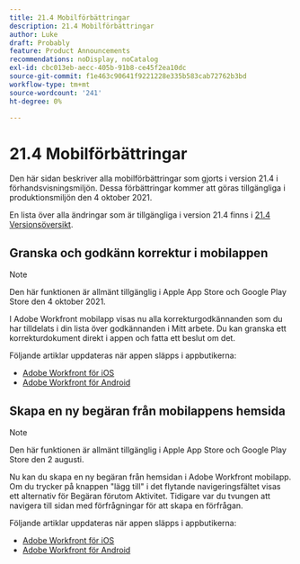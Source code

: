 ```yaml
---
title: 21.4 Mobilförbättringar
description: 21.4 Mobilförbättringar
author: Luke
draft: Probably
feature: Product Announcements
recommendations: noDisplay, noCatalog
exl-id: cbc013eb-aecc-405b-91b8-ce45f2ea10dc
source-git-commit: f1e463c90641f9221228e335b583cab72762b3bd
workflow-type: tm+mt
source-wordcount: '241'
ht-degree: 0%

---
```


# 21.4 Mobilförbättringar

Den här sidan beskriver alla mobilförbättringar som gjorts i version 21.4 i förhandsvisningsmiljön. Dessa förbättringar kommer att göras tillgängliga i produktionsmiljön den 4 oktober 2021.

En lista över alla ändringar som är tillgängliga i version 21.4 finns i [21.4 Versionsöversikt](../../../product-announcements/product-releases/21.4-release-activity/21-4-release-overview.md).

## Granska och godkänn korrektur i mobilappen

>[!NOTE]
>
>Den här funktionen är allmänt tillgänglig i Apple App Store och Google Play Store den 4 oktober 2021.

I Adobe Workfront mobilapp visas nu alla korrekturgodkännanden som du har tilldelats i din lista över godkännanden i Mitt arbete. Du kan granska ett korrekturdokument direkt i appen och fatta ett beslut om det.

Följande artiklar uppdateras när appen släpps i appbutikerna:

* [Adobe Workfront för iOS](../../../workfront-basics/mobile-apps/using-the-workfront-mobile-app/workfront-for-ios.md)
* [Adobe Workfront för Android](../../../workfront-basics/mobile-apps/using-the-workfront-mobile-app/workfront-for-android.md)

## Skapa en ny begäran från mobilappens hemsida

>[!NOTE]
>
>Den här funktionen är allmänt tillgänglig i Apple App Store och Google Play Store den 2 augusti.

Nu kan du skapa en ny begäran från hemsidan i Adobe Workfront mobilapp. Om du trycker på knappen &quot;lägg till&quot; i det flytande navigeringsfältet visas ett alternativ för Begäran förutom Aktivitet. Tidigare var du tvungen att navigera till sidan med förfrågningar för att skapa en förfrågan.

Följande artiklar uppdateras när appen släpps i appbutikerna:

* [Adobe Workfront för iOS](../../../workfront-basics/mobile-apps/using-the-workfront-mobile-app/workfront-for-ios.md)
* [Adobe Workfront för Android](../../../workfront-basics/mobile-apps/using-the-workfront-mobile-app/workfront-for-android.md)
